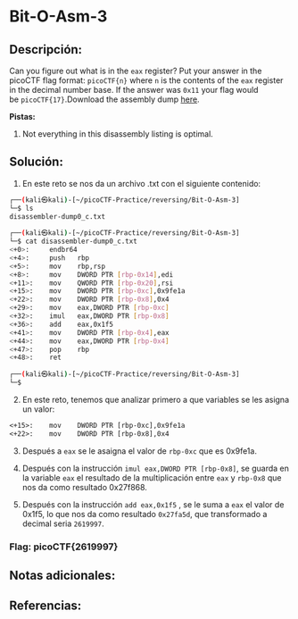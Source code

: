 # Bit-O-Asm-3

## Descripción: 
Can you figure out what is in the `eax` register? Put your answer in the picoCTF flag format: `picoCTF{n}` where `n` is the contents of the `eax` register in the decimal number base. If the answer was `0x11` your flag would be `picoCTF{17}`.Download the assembly dump [here](https://artifacts.picoctf.net/c/530/disassembler-dump0_c.txt).

**Pistas:**
1. Not everything in this disassembly listing is optimal. 

## Solución:
1. En este reto se nos da un archivo .txt con el siguiente contenido: 

```bash
┌──(kali㉿kali)-[~/picoCTF-Practice/reversing/Bit-O-Asm-3]
└─$ ls                          
disassembler-dump0_c.txt
                                                                                                                                                 
┌──(kali㉿kali)-[~/picoCTF-Practice/reversing/Bit-O-Asm-3]
└─$ cat disassembler-dump0_c.txt 
<+0>:     endbr64 
<+4>:     push   rbp
<+5>:     mov    rbp,rsp
<+8>:     mov    DWORD PTR [rbp-0x14],edi
<+11>:    mov    QWORD PTR [rbp-0x20],rsi
<+15>:    mov    DWORD PTR [rbp-0xc],0x9fe1a
<+22>:    mov    DWORD PTR [rbp-0x8],0x4
<+29>:    mov    eax,DWORD PTR [rbp-0xc]
<+32>:    imul   eax,DWORD PTR [rbp-0x8]
<+36>:    add    eax,0x1f5
<+41>:    mov    DWORD PTR [rbp-0x4],eax
<+44>:    mov    eax,DWORD PTR [rbp-0x4]
<+47>:    pop    rbp
<+48>:    ret
                                                                                                                                                 
┌──(kali㉿kali)-[~/picoCTF-Practice/reversing/Bit-O-Asm-3]
└─$ 
```

2. En este reto, tenemos que analizar primero a que variables se les asigna un valor:

```txt
<+15>:    mov    DWORD PTR [rbp-0xc],0x9fe1a
<+22>:    mov    DWORD PTR [rbp-0x8],0x4
```

3. Después a `eax` se le asaigna el valor de `rbp-0xc` que es 0x9fe1a.

4. Después con la instrucción `imul eax,DWORD PTR [rbp-0x8]`, se guarda en la variable `eax` el resultado de la multiplicación entre `eax` y `rbp-0x8` que nos da como resultado 0x27f868.

5. Después con la instrucción `add eax,0x1f5` , se le suma a `eax` el valor de 0x1f5, lo que nos da como resultado `0x27fa5d`, que transformado a decimal seria `2619997`.

### Flag: picoCTF{2619997}

## Notas adicionales:

## Referencias: